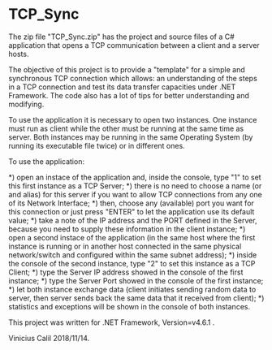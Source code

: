 # TCP_Sync

The zip file "TCP_Sync.zip" has the project and source files of a C# application that opens a TCP communication between a client and a server hosts. 

The objective of this project is to provide a "template" for a simple and synchronous TCP connection which allows: an understanding of the steps in a TCP connection and test its data transfer capacities under .NET Framework. The code also has a lot of tips for better understanding and modifying.

To use the application it is necessary to open two instances. One instance must run as client while the other must be running at the same time as server. Both instances may be running in the same Operating System (by running its executable file twice) or in different ones.

To use the application:

*) open an instace of the application and, inside the console, type "1" to set this first instance as a TCP Server;
*) there is no need to choose a name (or and alias) for this server if you want to allow TCP connections from any one of its Network Interface;
*) then, choose any (available) port you want for this connection or just press "ENTER" to let the application use its default value;
*) take a note of the IP address and the PORT defined in the Server, because you need to supply these information in the client instance;
*) open a second instace of the application (in the same host where the first instance is running or in another host connected in the same physical network/switch and configured within the same subnet address);
*) inside the console of the second instance, type "2" to set this instance as a TCP Client;
*) type the Server IP address showed in the console of the first instance;
*) type the Server Port showed in the console of the first instance;
*) let both instance exchange data (client initiates sending random data to server, then server sends back the same data that it received from client);
*) statistics and exceptions will be shown in the console of both instances.

This project was written for .NET Framework, Version=v4.6.1 .

Vinicius Calil 2018/11/14.

